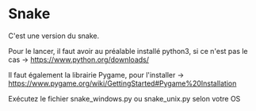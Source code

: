 # Snake
C'est une version du snake.

Pour le lancer, il faut avoir au préalable installé python3, si ce n'est pas le cas -> https://www.python.org/downloads/

Il faut également la librairie Pygame, pour l'installer -> https://www.pygame.org/wiki/GettingStarted#Pygame%20Installation

Exécutez le fichier snake_windows.py ou snake_unix.py selon votre OS
